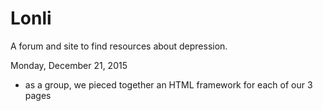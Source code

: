 # Lonli
A forum and site to find resources about depression.

Monday, December 21, 2015
- as a group, we pieced together an HTML framework for each of our 3 pages
